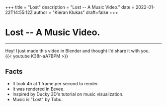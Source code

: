 +++
title = "Lost"
description = "Lost -- A Music Video."
date = 2022-01-22T14:55:12Z
author = "Kieran Klukas"
draft=false
+++
# Lost -- A Music Video.
---
Hey! I just made this video in Blender and thought I'd share it with you.  
{{< youtube K38r-aA7BPM >}}
## Facts
* It took 4h at 1 frame per second to render.
* It was rendered in Eevee.
* Inspired by Ducky 3D's tutorial on music visualization.
* Music is "Lost" by Tobu.
